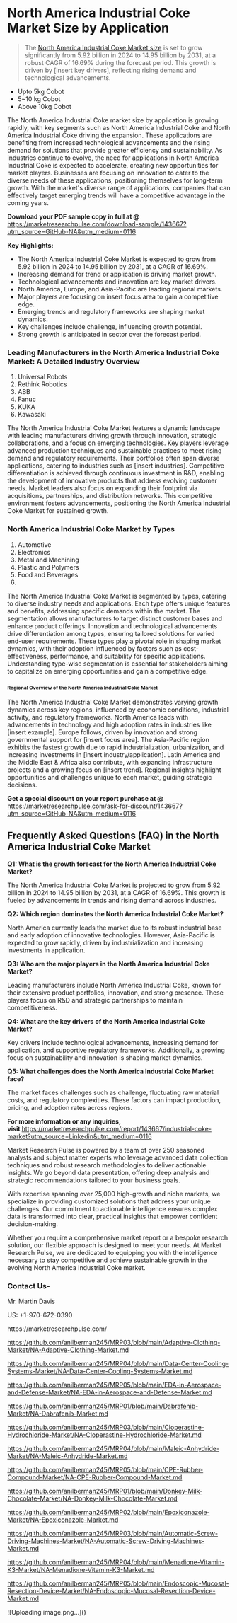 <h1>North America Industrial Coke Market&nbsp;Size by Application</h1><blockquote><p>The <a href="https://marketresearchpulse.com/download-sample/143667?utm_source=GitHub-NA&amp;utm_medium=0116">North America Industrial Coke Market size</a> is set to grow significantly from 5.92 billion in 2024 to 14.95 billion by 2031, at a robust CAGR of 16.69% during the forecast period. This growth is driven by [insert key drivers], reflecting rising demand and technological advancements.</p></blockquote><ul><li>Upto 5kg Cobot <li> 5~10 kg Cobot <li> Above 10kg Cobot</li></ul><p>The North America Industrial Coke market size by application is growing rapidly, with key segments such as North America Industrial Coke and North America Industrial Coke driving the expansion. These applications are benefiting from increased technological advancements and the rising demand for solutions that provide greater efficiency and sustainability. As industries continue to evolve, the need for applications in North America Industrial Coke is expected to accelerate, creating new opportunities for market players. Businesses are focusing on innovation to cater to the diverse needs of these applications, positioning themselves for long-term growth. With the market's diverse range of applications, companies that can effectively target emerging trends will have a competitive advantage in the coming years.</p><p><strong>Download your PDF sample copy in full at @ </strong><a href="https://marketresearchpulse.com/download-sample/143667?utm_source=GitHub-NA&amp;utm_medium=0116">https://marketresearchpulse.com/download-sample/143667?utm_source=GitHub-NA&amp;utm_medium=0116</a></p><p><strong>Key Highlights: </strong></p><ul><li>The North America Industrial Coke Market is expected to grow from 5.92 billion in 2024 to 14.95 billion by 2031, at a CAGR of 16.69%.</li><li>Increasing demand for trend or application is driving market growth.</li><li>Technological advancements and innovation are key market drivers.</li><li>North America, Europe, and Asia-Pacific are leading regional markets.</li><li>Major players are focusing on insert focus area to gain a competitive edge.</li><li>Emerging trends and regulatory frameworks are shaping market dynamics.</li><li>Key challenges include challenge, influencing growth potential.</li><li>Strong growth is anticipated in sector over the forecast period.</li></ul><h3>Leading Manufacturers in the North America Industrial Coke Market: A Detailed Industry Overview</h3><ol><li>Universal Robots</li><li>Rethink Robotics</li><li>ABB</li><li>Fanuc</li><li>KUKA</li><li>Kawasaki</li></ol><div class="flex max-w-full flex-col flex-grow"><div class="min-h-8 text-message flex w-full flex-col items-end gap-2 whitespace-normal break-words [.text-message+&amp;]:mt-5" dir="auto" data-message-author-role="assistant" data-message-id="fd8432e4-4910-450d-b182-61b7bfb0a01f" data-message-model-slug="gpt-4o"><div class="flex w-full flex-col gap-1 empty:hidden first:pt-[3px]"><div class="markdown prose w-full break-words dark:prose-invert light"><p>The North America Industrial Coke Market features a dynamic landscape with leading manufacturers driving growth through innovation, strategic collaborations, and a focus on emerging technologies. Key players leverage advanced production techniques and sustainable practices to meet rising demand and regulatory requirements. Their portfolios often span diverse applications, catering to industries such as [insert industries]. Competitive differentiation is achieved through continuous investment in R&amp;D, enabling the development of innovative products that address evolving customer needs. Market leaders also focus on expanding their footprint via acquisitions, partnerships, and distribution networks. This competitive environment fosters advancements, positioning the North America Industrial Coke Market for sustained growth.</p></div></div></div></div><h3>North America Industrial Coke Market by Types</h3><ol><li>Automotive <li> Electronics <li> Metal and Machining <li> Plastic and Polymers <li> Food and Beverages <li> </li></ol><div class="flex max-w-full flex-col flex-grow"><div class="min-h-8 text-message flex w-full flex-col items-end gap-2 whitespace-normal break-words [.text-message+&amp;]:mt-5" dir="auto" data-message-author-role="assistant" data-message-id="084470be-0bb7-4664-bddf-5156b4f41249" data-message-model-slug="gpt-4o-mini"><div class="flex w-full flex-col gap-1 empty:hidden first:pt-[3px]"><div class="markdown prose w-full break-words dark:prose-invert light"><p>The North America Industrial Coke Market is segmented by types, catering to diverse industry needs and applications. Each type offers unique features and benefits, addressing specific demands within the market. The segmentation allows manufacturers to target distinct customer bases and enhance product offerings. Innovation and technological advancements drive differentiation among types, ensuring tailored solutions for varied end-user requirements. These types play a pivotal role in shaping market dynamics, with their adoption influenced by factors such as cost-effectiveness, performance, and suitability for specific applications. Understanding type-wise segmentation is essential for stakeholders aiming to capitalize on emerging opportunities and gain a competitive edge.</p></div></div></div></div><h3><span style="font-size: 11px;">Regional Overview of the North America Industrial Coke Market</span></h3><div class="flex max-w-full flex-col flex-grow"><div class="min-h-8 text-message flex w-full flex-col items-end gap-2 whitespace-normal break-words [.text-message+&amp;]:mt-5" dir="auto" data-message-author-role="assistant" data-message-id="e9038762-ce64-4e30-91c9-9bd413514231" data-message-model-slug="gpt-4o-mini"><div class="flex w-full flex-col gap-1 empty:hidden first:pt-[3px]"><div class="markdown prose w-full break-words dark:prose-invert light"><p>The North America Industrial Coke Market demonstrates varying growth dynamics across key regions, influenced by economic conditions, industrial activity, and regulatory frameworks. North America leads with advancements in technology and high adoption rates in industries like [insert example]. Europe follows, driven by innovation and strong governmental support for [insert focus area]. The Asia-Pacific region exhibits the fastest growth due to rapid industrialization, urbanization, and increasing investments in [insert industry/application]. Latin America and the Middle East &amp; Africa also contribute, with expanding infrastructure projects and a growing focus on [insert trend]. Regional insights highlight opportunities and challenges unique to each market, guiding strategic decisions.</p></div></div></div></div><p><strong>Get a special discount on your report purchase at @ </strong><a href="https://marketresearchpulse.com/ask-for-discount/143667?utm_source=GitHub-NA&amp;utm_medium=0116">https://marketresearchpulse.com/ask-for-discount/143667?utm_source=GitHub-NA&amp;utm_medium=0116</a></p><h2>Frequently Asked Questions (FAQ) in the North America Industrial Coke Market</h2><p><strong>Q1: What is the growth forecast for the North America Industrial Coke Market?</strong></p><p>The North America Industrial Coke Market is projected to grow from 5.92 billion in 2024 to 14.95 billion by 2031, at a CAGR of 16.69%. This growth is fueled by advancements in trends and rising demand across industries.</p><p><strong>Q2: Which region dominates the North America Industrial Coke Market?</strong></p><p>North America currently leads the market due to its robust industrial base and early adoption of innovative technologies. However, Asia-Pacific is expected to grow rapidly, driven by industrialization and increasing investments in application.</p><p><strong>Q3: Who are the major players in the North America Industrial Coke Market?</strong></p><p>Leading manufacturers include North America Industrial Coke, known for their extensive product portfolios, innovation, and strong presence. These players focus on R&amp;D and strategic partnerships to maintain competitiveness.</p><p><strong>Q4: What are the key drivers of the North America Industrial Coke Market?</strong></p><p>Key drivers include technological advancements, increasing demand for application, and supportive regulatory frameworks. Additionally, a growing focus on sustainability and innovation is shaping market dynamics.</p><p><strong>Q5: What challenges does the North America Industrial Coke Market face?</strong></p><p>The market faces challenges such as challenge, fluctuating raw material costs, and regulatory complexities. These factors can impact production, pricing, and adoption rates across regions.</p><p><strong>For more information or any inquiries, visit&nbsp;</strong><a href="https://marketresearchpulse.com/report/143667/industrial-coke-market?utm_source=Linkedin&utm_medium=0116">https://marketresearchpulse.com/report/143667/industrial-coke-market?utm_source=Linkedin&utm_medium=0116</a></p><p>Market Research Pulse is powered by a team of over 250 seasoned analysts and subject matter experts who leverage advanced data collection techniques and robust research methodologies to deliver actionable insights. We go beyond data presentation, offering deep analysis and strategic recommendations tailored to your business goals.</p><p>With expertise spanning over 25,000 high-growth and niche markets, we specialize in providing customized solutions that address your unique challenges. Our commitment to actionable intelligence ensures complex data is transformed into clear, practical insights that empower confident decision-making.</p><p>Whether you require a comprehensive market report or a bespoke research solution, our flexible approach is designed to meet your needs. At Market Research Pulse, we are dedicated to equipping you with the intelligence necessary to stay competitive and achieve sustainable growth in the evolving North America Industrial Coke market.</p><h3><strong>Contact Us-</strong></h3><p>Mr. Martin Davis</p><p>US: +1-970-672-0390</p><p>https://marketresearchpulse.com/</p><p><a href="https://github.com/anilberman245/MRP03/blob/main/Adaptive-Clothing-Market/NA-Adaptive-Clothing-Market.md">https://github.com/anilberman245/MRP03/blob/main/Adaptive-Clothing-Market/NA-Adaptive-Clothing-Market.md</a></p><p><a href="https://github.com/anilberman245/MRP04/blob/main/Data-Center-Cooling-Systems-Market/NA-Data-Center-Cooling-Systems-Market.md">https://github.com/anilberman245/MRP04/blob/main/Data-Center-Cooling-Systems-Market/NA-Data-Center-Cooling-Systems-Market.md</a></p><p><a href="https://github.com/anilberman245/MRP05/blob/main/EDA-in-Aerospace-and-Defense-Market/NA-EDA-in-Aerospace-and-Defense-Market.md">https://github.com/anilberman245/MRP05/blob/main/EDA-in-Aerospace-and-Defense-Market/NA-EDA-in-Aerospace-and-Defense-Market.md</a></p><p><a href="https://github.com/anilberman245/MRP01/blob/main/Dabrafenib-Market/NA-Dabrafenib-Market.md">https://github.com/anilberman245/MRP01/blob/main/Dabrafenib-Market/NA-Dabrafenib-Market.md</a></p><p><a href="https://github.com/anilberman245/MRP03/blob/main/Cloperastine-Hydrochloride-Market/NA-Cloperastine-Hydrochloride-Market.md">https://github.com/anilberman245/MRP03/blob/main/Cloperastine-Hydrochloride-Market/NA-Cloperastine-Hydrochloride-Market.md</a></p><p><a href="https://github.com/anilberman245/MRP04/blob/main/Maleic-Anhydride-Market/NA-Maleic-Anhydride-Market.md">https://github.com/anilberman245/MRP04/blob/main/Maleic-Anhydride-Market/NA-Maleic-Anhydride-Market.md</a></p><p><a href="https://github.com/anilberman245/MRP05/blob/main/CPE-Rubber-Compound-Market/NA-CPE-Rubber-Compound-Market.md">https://github.com/anilberman245/MRP05/blob/main/CPE-Rubber-Compound-Market/NA-CPE-Rubber-Compound-Market.md</a></p><p><a href="https://github.com/anilberman245/MRP01/blob/main/Donkey-Milk-Chocolate-Market/NA-Donkey-Milk-Chocolate-Market.md">https://github.com/anilberman245/MRP01/blob/main/Donkey-Milk-Chocolate-Market/NA-Donkey-Milk-Chocolate-Market.md</a></p><p><a href="https://github.com/anilberman245/MRP02/blob/main/Epoxiconazole-Market/NA-Epoxiconazole-Market.md">https://github.com/anilberman245/MRP02/blob/main/Epoxiconazole-Market/NA-Epoxiconazole-Market.md</a></p><p><a href="https://github.com/anilberman245/MRP03/blob/main/Automatic-Screw-Driving-Machines-Market/NA-Automatic-Screw-Driving-Machines-Market.md">https://github.com/anilberman245/MRP03/blob/main/Automatic-Screw-Driving-Machines-Market/NA-Automatic-Screw-Driving-Machines-Market.md</a></p><p><a href="https://github.com/anilberman245/MRP04/blob/main/Menadione-Vitamin-K3-Market/NA-Menadione-Vitamin-K3-Market.md">https://github.com/anilberman245/MRP04/blob/main/Menadione-Vitamin-K3-Market/NA-Menadione-Vitamin-K3-Market.md</a></p><p><a href="https://github.com/anilberman245/MRP05/blob/main/Endoscopic-Mucosal-Resection-Device-Market/NA-Endoscopic-Mucosal-Resection-Device-Market.md">https://github.com/anilberman245/MRP05/blob/main/Endoscopic-Mucosal-Resection-Device-Market/NA-Endoscopic-Mucosal-Resection-Device-Market.md</a></p>
![Uploading image.png…]()
